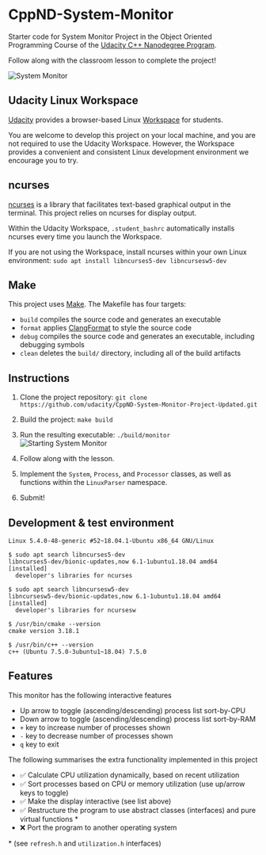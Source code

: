 # CppND-System-Monitor

Starter code for System Monitor Project in the Object Oriented Programming Course of the [Udacity C++ Nanodegree Program](https://www.udacity.com/course/c-plus-plus-nanodegree--nd213). 

Follow along with the classroom lesson to complete the project!

![System Monitor](images/monitor.png)

## Udacity Linux Workspace
[Udacity](https://www.udacity.com/) provides a browser-based Linux [Workspace](https://engineering.udacity.com/creating-a-gpu-enhanced-virtual-desktop-for-udacity-497bdd91a505) for students. 

You are welcome to develop this project on your local machine, and you are not required to use the Udacity Workspace. However, the Workspace provides a convenient and consistent Linux development environment we encourage you to try.

## ncurses
[ncurses](https://www.gnu.org/software/ncurses/) is a library that facilitates text-based graphical output in the terminal. This project relies on ncurses for display output.

Within the Udacity Workspace, `.student_bashrc` automatically installs ncurses every time you launch the Workspace.

If you are not using the Workspace, install ncurses within your own Linux environment: `sudo apt install libncurses5-dev libncursesw5-dev`

## Make
This project uses [Make](https://www.gnu.org/software/make/). The Makefile has four targets:
* `build` compiles the source code and generates an executable
* `format` applies [ClangFormat](https://clang.llvm.org/docs/ClangFormat.html) to style the source code
* `debug` compiles the source code and generates an executable, including debugging symbols
* `clean` deletes the `build/` directory, including all of the build artifacts

## Instructions

1. Clone the project repository: `git clone https://github.com/udacity/CppND-System-Monitor-Project-Updated.git`

2. Build the project: `make build`

3. Run the resulting executable: `./build/monitor`
![Starting System Monitor](images/starting_monitor.png)

4. Follow along with the lesson.

5. Implement the `System`, `Process`, and `Processor` classes, as well as functions within the `LinuxParser` namespace.

6. Submit!


## Development & test environment

```
Linux 5.4.0-48-generic #52~18.04.1-Ubuntu x86_64 GNU/Linux

$ sudo apt search libncurses5-dev
libncurses5-dev/bionic-updates,now 6.1-1ubuntu1.18.04 amd64 [installed]
  developer's libraries for ncurses

$ sudo apt search libncursesw5-dev
libncursesw5-dev/bionic-updates,now 6.1-1ubuntu1.18.04 amd64 [installed]
  developer's libraries for ncursesw

$ /usr/bin/cmake --version
cmake version 3.18.1

$ /usr/bin/c++ --version
c++ (Ubuntu 7.5.0-3ubuntu1~18.04) 7.5.0
```

## Features
This monitor has the following interactive features
* Up arrow to toggle (ascending/descending) process list sort-by-CPU
* Down arrow to toggle (ascending/descending) process list sort-by-RAM
* `+` key to increase number of processes shown
* `-` key to decrease number of processes shown
* `q` key to exit

The following summarises the extra functionality implemented in this project
* ✅ Calculate CPU utilization dynamically, based on recent utilization
* ✅ Sort processes based on CPU or memory utilization (use up/arrow keys to toggle)
* ✅ Make the display interactive (see list above)
* ✅ Restructure the program to use abstract classes (interfaces) and pure virtual functions *
* ❌ Port the program to another operating system

\* (see `refresh.h` and `utilization.h` interfaces)
